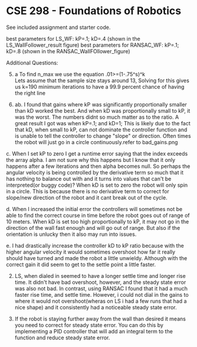 # CSE 298 - Foundations of Robotics

See included assignment and starter code.

best parameters for LS_WF: kP=.1; kD=.4 (shown in the LS_WallFollower_result figure)
best parameters for RANSAC_WF: kP=.1; kD=.8 (shown in the RANSAC_WallFOllower_figure)

Additional Questions:

5. a To find n_max we use the equation .01>=(1-.75^s)^k  
Lets assume that the sample size stays around 13, Solving for this gives us k=190 minimum iterations to have a 99.9 percent chance of having the right line

1. ab. I found that gains where kP was significantly proportionally smaller than kD worked the best. And when kD was proportionally small to kP, it was the worst.
The numbers didnt so much matter as to the ratio. A great result I got was when kP=.1; and kD=1; This is likely due to the fact that kD, when small to kP, can not dominate the controller
function and is unable to tell the controller to change "slope" or direction. Often times the robot will just go in a circle continuously.refer to bad_gains.png  
  
c. When I set kP to zero I get a runtime error saying that the index exceeds the array alpha. I am not sure why this happens but I know that it
only happens after a few iterations and then alpha becomes null. So perhaps the angular velocity is being controlled by the derivative term so much that it has nothing to balance out with and it turns into values 
that can't be interpreted(or buggy code)? When kD is set to zero the robot will only spin in a circle. This is because there is no derivative term to correct for slope/new direction of the robot and it cant break out of the cycle.    

d. When I increased the initial error the controllers will sometimes not be able to find the correct course in time before the robot goes out of range of 10 meters. 
When kD is set too high proportionally to kP, it may not go in the direction of the wall fast enough and will go out of range. But also if the orientation is unlucky then it also may run into issues.  

e. I had drastically increase the controller kD to kP ratio because with the higher angular velocity it would sometimes overshoot how far it really should have turned and made the robot a little unwieldy. Although with the correct
gain it did seem to get to the settle point a little faster.


2. LS, when dialed in seemed to have a longer settle time and longer rise time. It didn't have bad overshoot, however, and the steady state error was also not bad. 
In contrast, using RANSAC I found that it had a much faster rise time, and settle time. However, i could not dial in the gains to where it would not overshoot(wheras on LS i had a few runs that had a nice shape) and it consistently
 had a noticeable steady state error. 

3. If the robot is staying further away from the wall than desired it means you need to correct for steady state error. You can do this by implementing a PID controller that will add an integral term to the function and reduce steady state error.